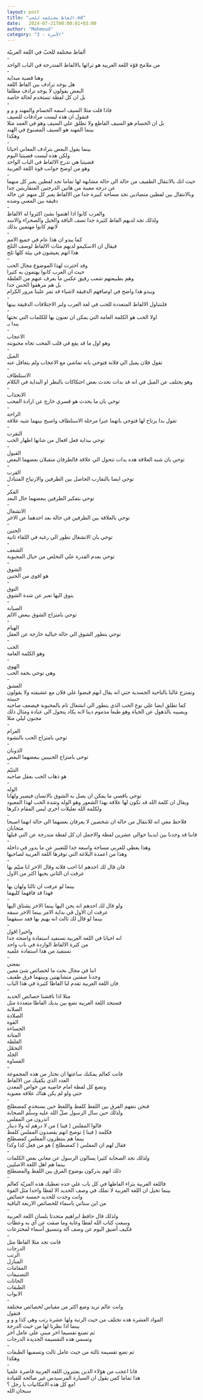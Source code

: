 ```yaml
---
layout: post
title: "الفاظ مختلفة للحب.md"
date:   2024-07-21T00:00:01+03:00
author: "Mahmoud"
category: "3 - الأسرة"
---
```

ألفاظ مختلفة للحبّ في اللغة العربيّة\
-\
من ملامح قوّة اللغة العربية هو ثرائها بالالفاظ المتدرجة
في الباب الواحد\
-\
وهنا قضية مبداية\
هل يوجد ترادف بين الفاظ اللغة\
البعض يقولون لا يوجد ترادف مطلقا\
بل ان كل لفظة تستخدم لحالة خاصة\
-\
فاذا قلت مثلا السيف اسمه الحسام والمهند و و و\
فنقول ان هذه ليست مرادفات للسيف\
بل ان الحسام هو السيف القاطع ولا تطلق علي السيف وهو في
الغمد مثلا\
بينما المهند هو السيف المصنوع في الهند\
وهكذا\
-\
بينما يقول البعض بترادف المعاني احيانا\
ولكن هذه ليست قضيتنا اليوم\
قضيتنا هي تدرج الالفاظ في الباب الواحد\
وهو من اوضح جوانب قوة اللغة العربية\
-\
حيث انك بالانتقال الطفيف من حالة الي حالة مشابهة لها
تماما تجد لفظين يعبر كل منهما عن درجة معينة من هاتين الدرجتين
المتقاربتين جدا\
وبالانتقال بين لفظين متضادين تجد مساحة كبيرة جدا من
الالفاظ يعبر كل منهم عن حالة دقيقة بين المعني وضده\
-\
والعرب كانوا اذا اهتموا بشئ اكثروا له الالفاظ\
ولذلك تجد لديهم الفاظ كثيرة جدا تصف الناقة والخيل
والصحراء والاسد\
لانهم كانوا مهتمين بذلك\
-\
كما يبدو ان هذا عام في جميع الامم\
فيقال ان الاسكيمو لديهم مئات الالفاظ لوصف الثلج\
هذا انهم يعيشون في بيئة كلها ثلج\
-\
وقد اخترت لهذا الموضوع مجال الحب\
حيث ان العرب كانوا يهتمون به كثيرا\
وهم بطبيعتهم شعب رقيق عكس ما يعرف عنهم من الغلظة\
بل هم مرهفوا الحس جدا\
ويبدو هذا واضح في اوصافهم الدقيقة لاشياء قد تمر علينا
مرور الكرام\
-\
فلنتناول الالفاظ المتعددة للحب في لغة العرب ولنر
الاختلافات الدقيقة بينها\
-\
اولا الحب هو الكلمة العامة التي يمكن ان تعنون بها
للكلمات التي تحتها\
يبدا بـ\
-\
الاعجاب\
وهو اول ما قد يقع في قلب المحب تجاه محبوبته\
-\
الميل\
تقول فلان يميل الي فلانة فتوحي بانه تماشي مع الاعجاب ولم
يتغافل عنه\
-\
الاستلطاف\
وهو يختلف عن الميل في انه قد بدات تحدث بعض احتكاكات
بالنظر او البداية في الكلام\
-\
الانجذاب\
توحي بان ما يحدث هو قسري خارج عن ارادة المحب\
-\
الراحة\
تقول بدا يرتاح لها فتوحي بانهما عبرا مرحلة الاستلطاف
واصبح بينهما شبه علاقة\
-\
التقرب\
توحي ببداية فعل افعال من شانها اظهار الحب\
-\
القبول\
توحي بان شبه العلاقة هذه بدات تتحول الي علاقة فالطرفان
متقبلان بعضهما البعض\
-\
القرب\
توحي ايضا بالتقارب الحاصل بين الطرفين والارتياح
المتبادل\
-\
الفكر\
توحي بتفكير الطرفين ببعضهما حال البعد\
-\
الانشغال\
توحي بالعلاقة بين الطرفين في حالة بعد احدهما عن
الاخر\
-\
الحنين\
توحي بان الانشغال تطور الي رغبة في اللقاء ثانية\
-\
الشغف\
توحي بعدم القدرة علي التخلص من خيال المحبوبة\
-\
الشوق\
هو اقوي من الحنين\
-\
التوق\
يتوق اليها تعبر عن شدة الشوق\
-\
الصبابة\
توحي بامتزاج الشوق ببعض الالم\
-\
الهيام\
توحي بتطور الشوق الي حالة خيالية خارجة عن العقل\
-\
الحب\
وهو الكلمة العامة\
-\
الهوي\
وهي توحي بخفة الحب\
-\
العشق\
وتمتزج غالبا بالناحية الجسدية حتي انه يقال انهم قبضوا
علي فلان مع عشيقته ولا يقولون حبيبته\
كما تطلق ايضا علي نوع الحب الذي يتطور الي انشغال تام
بالمحبوبة فيضعف صاحبه ويصيبه بالذهول عن الحياة وهو طبعا مذموم دينا لانه
يكاد يتحول الي عبادة ومثال ذلك مجنون ليلي مثلا\
-\
الغرام\
توحي بامتزاج الحب بالنشوة\
-\
الذوبان\
توحي بامتزاج الحبيبين ببعضهما البعض\
-\
التتيّم\
هو ذهاب الحب بعقل صاحبه\
-\
الوله\
توحي باقصي ما يمكن ان يصل به الشوق بالانسان فيصير
ولهانا\
ويقال ان كلمة الله قد تكون لها علاقة بهذا الشعور وهو
الوله وشدة الحب لهذا المعبود\
ولكلمة الله تعليلات اخري ليس المقام ذكرها\
-\
فلاحظ معي انه للانتقال من حالة ان شخصين لا يعرفان بعضهما
الي حالة انهما اصبحا متحابان\
فاننا قد وجدنا بين ايدينا حوالي عشرين لفظة والاجمل ان كل
لفظة متدرجة عن التي قبلها\
-\
وهذا يعطي للعربي مساحة واسعة جدا للتعبير عن ما يدور في
داخلة\
وهذا من اعمدة البلاغة التي توفرها اللغة العربية
لصاحبها\
-\
فان قال لك احدهم انا احب فلانه وقال الاخر انا متيّم
بها\
عرفت ان الثاني يحبها اكثر من الاول\
-\
بينما لو عرفت ان ثالثا ولهان بها\
فهذا قد فاقهما كليهما\
-\
ولو قال لك احدهم انه يحن اليها بينما الاخر يشتاق
اليها\
عرفت ان الاول في بداية الامر بينما الاخر سبقه\
بينما لو قال لك ثالث انه يهيم بها فقد سبقهما\
-\
واخيرا اقول\
انه احيانا في اللغة العربية نستفيد استفادة واضحة
جدا\
من كثرة الالفاظ الواردة في باب واحد\
نستفيد من هذا استفادة علمية\
-\
بمعني\
اننا في مجال بحث ما لخصائص شئ معين\
وجدنا صفتين متشابهتين وبينهما فرق طفيف\
فان اللغة العربية تقدم لنا الفاظا كثيرة في هذا
الباب\
-\
مثلا اذا ناقشنا خصائص الحديد\
فستجد اللغة العربية تضع بين يديك الفاظا متعددة
مثل\
الصلابة\
الصلادة\
القوة\
الجساءة\
المتانة\
الغلظة\
التحمّل\
الجلد\
القساوة\
-\
فانت كعالم يمكنك ساعتها ان تختار من هذه المجموعة\
العدد الذي يكفيك من الالفاظ\
وتضع كل لفظة امام خاصية من خواص المعدن\
حتي ولو لم يكن هناك علاقة معنوية\
-\
فنحن نتفهم الفرق بين اللفظ كلفظ واللفظ حين يستخدم
كمصطلح\
ولذلك حين سال الرسول صلّ الله عليه وسلّم الصحابة\
اتدرون من المفلس\
قالوا المفلس ( فينا ) من لا درهم له ولا دينار\
فكلمة ( فينا ) توضح انهم يقصدون المفلس كلفظ\
بينما هم ينتظرون المفلس كمصطلح\
فقال لهم ان المفلس ( كمصطلح ) هو من فعل كذا وكذا\
-\
ولذلك تجد الصحابة كثيرا يسالون الرسول عن معاني بعض
الكلمات\
بينما هم اهل اللغة الاصليين\
ذلك انهم يدركون بوضوح الفرق بين اللفظ والمصطلح\
-\
فاللغة العربية بثراء الفاظها في كل باب علي حده تعطيك هذه
المزيّة كعالم\
بينما تخيل ان اللغة العربية لا تملك في وصف الحديد الا
لفظا واحدا مثل القوة\
وانت وجدت للحديد خمسة خصائص\
من اين ستاتي باسماء للخصائص الاربعة الباقية\
-\
ولذلك قال حافظ ابراهيم متحدثا بلسان اللغة
العربية\
وسعت كتاب الله لفظا وغاية وما ضقت عن آي به وعظات\
فكيف أضيق اليوم عن وصف ألة وتنسيق أسماء لمخترعات\
-\
فانت تجد مثلا الفاظا مثل\
الدرجات\
الرتب\
المنازل\
المقامات\
التصنيفات\
الخانات\
الطبقات\
الابواب\
-\
وانت عالم تريد وضع اكثر من مقياس لخصائص مختلفة\
فتقول\
المواد العشرة هذه تختلف من حيث الرتبة ولها عشرة رتب وهي
كذا و و و\
بينما اذا نظرنا لها من حيث الدرجة\
ثم تصنع تقسيما اخر مبني علي عامل اخر\
وتسمي هذه التقسيمة الجديدة الدرجات\
-\
ثم تضع تقسيمة ثالثة من حيث عامل ثالث وتسميها
الطبقات\
وهكذا\
-\
فانا اعجب من هؤلاء الذين يعتبرون اللغة العربية قاصرة
علميا\
هذا تماما كمن يقول ان السيارة المرسيدس غير صالحة
للقيادة\
مع كل هذه الامكانيات يا رجل ؟!\
سبحان الله

